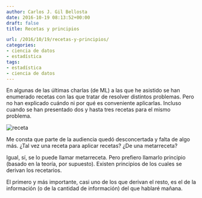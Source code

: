 ```yaml
---
author: Carlos J. Gil Bellosta
date: 2016-10-19 08:13:52+00:00
draft: false
title: Recetas y principios

url: /2016/10/19/recetas-y-principios/
categories:
- ciencia de datos
- estadística
tags:
- estadística
- ciencia de datos
---
```


En algunas de las últimas charlas (de ML) a las que he asistido se han enumerado recetas con las que tratar de resolver distintos problemas. Pero no han explicado cuándo ni por qué es conveniente aplicarlas. Incluso cuando se han presentado dos y hasta tres recetas para el mismo problema.

![receta](/wp-uploads/2016/10/receta.jpg)


Me consta que parte de la audiencia quedó desconcertada y falta de algo más. ¿Tal vez una receta para aplicar recetas? ¿De una metarreceta?

Igual, sí, se lo puede llamar metarreceta. Pero prefiero llamarlo principio (basado en la teoría, por supuesto). Existen principios de los cuales se derivan los recetarios.

El primero y más importante, casi uno de los que derivan el resto, es el de la información (o de la cantidad de información) del que hablaré mañana.
